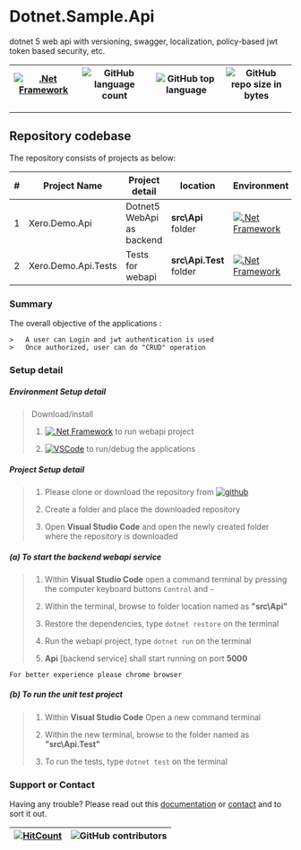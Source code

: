 # Dotnet.Sample.Api

dotnet 5 web api with versioning, swagger, localization, policy-based jwt token based security, etc.

[![.Net Framework](https://img.shields.io/badge/DotNet-5.0-blue.svg?style=plastic)](https://dotnet.microsoft.com/download/dotnet/5.0)  | ![GitHub language count](https://img.shields.io/github/languages/count/ajeetx/Dotnet.Sample.Api.svg) | ![GitHub top language](https://img.shields.io/github/languages/top/ajeetx/Dotnet.Sample.Api.svg) |![GitHub repo size in bytes](https://img.shields.io/github/repo-size/ajeetx/Dotnet.Sample.Api.svg) 
|  ---          | ---        | ---      | ---        | 

---------------------------------------

## Repository codebase
 
The repository consists of projects as below:


| # |Project Name | Project detail | location| Environment |
| ---| ---  | ---           | ---          | --- |
| 1 | Xero.Demo.Api | Dotnet5 WebApi as backend  |  **src\Api** folder | [![.Net Framework](https://img.shields.io/badge/DotNet-5.0-blue.svg?style=plastic)](https://dotnet.microsoft.com/download/dotnet/5.0)|
| 2 | Xero.Demo.Api.Tests | Tests for webapi |  **src\Api.Test** folder | [![.Net Framework](https://img.shields.io/badge/DotNet-5.0-blue.svg?style=plastic)](https://dotnet.microsoft.com/download/dotnet/5.0)| 

### Summary

The overall objective of the applications :
```
>	A user can Login and jwt authentication is used
>	Once authorized, user can do "CRUD" operation
```

### Setup detail

##### Environment Setup detail

> Download/install   	
>	1.	[![.Net Framework](https://img.shields.io/badge/DotNet-5.0-blue.svg?style=plastic)](https://dotnet.microsoft.com/download/dotnet/5.0) to run webapi project
>   
>   2. [![VSCode](https://img.shields.io/badge/VS-Code-blue.svg?style=plastic)](https://code.visualstudio.com/) to run/debug the applications
>	
>   

##### Project Setup detail

>   1. Please clone or download the repository from [![github](https://img.shields.io/badge/git-hub-blue.svg?style=plastic)](https://github.com/AJEETX/Dotnet.Sample.Api) 
>   
>   2. Create a folder and place the downloaded repository
>   3. Open **Visual Studio Code** and open the newly created folder where the repository is downloaded
>   
##### (a) To start the backend webapi service
   
>   1. Within **Visual Studio Code** open a command terminal by pressing the computer keyboard buttons `Control` and `~`
>    
>   2. Within the terminal, browse to folder location named as **"src\Api"** 
>  
>   3. Restore the dependencies, type `dotnet restore` on the terminal
>
>   4. Run the webapi project, type `dotnet run` on the terminal
>   
>   5. **Api** [backend service] shall start running on port **5000**

```
For better experience please chrome browser
```

##### (b) To run the unit test project
>   1. Within **Visual Studio Code** Open a new command terminal
>   
>   2. Within the new terminal, browse to the folder named as **"src\Api.Test"**
>   
>   3. To run the tests, type `dotnet test` on the terminal

### Support or Contact

Having any trouble? Please read out this [documentation](https://github.com/AJEETX/Dotnet.Sample.Api/blob/master/README.md) or [contact](mailto:ajeetkumar@email.com) and to sort it out.

 [![HitCount](http://hits.dwyl.com/ajeetx/dotnetsampleapi.svg)](http://hits.dwyl.com/ajeetx/dotnetsampleapi) | ![GitHub contributors](https://img.shields.io/github/contributors/ajeetx/Dotnet.Sample.Api.svg?style=plastic)|
 | --- | --- |


